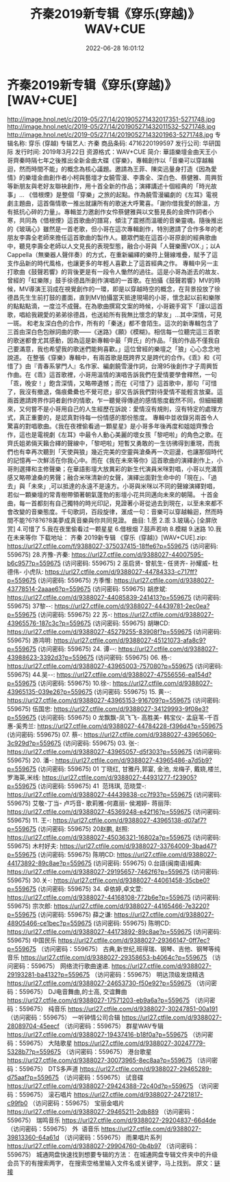 ﻿---
title: 齐秦2019新专辑《穿乐(穿越)》WAV+CUE
date: 2022-06-28 16:01:12
categories: WAV车载音乐、镜像
tags: 华语中文
---
# 齐秦2019新专辑《穿乐(穿越)》[WAV+CUE]

http://image.hnol.net/c/2019-05/27/14/201905271432017351-5271748.jpg
http://image.hnol.net/c/2019-05/27/14/201905271432011532-5271748.jpg
http://image.hnol.net/c/2019-05/27/14/20190527143201963-5271748.jpg
专辑名称: 穿乐 (穿越)
专辑艺人: 齐秦
商品条码: 4716220199597
发行公司: 华研国际
发行时间: 2019年3月22日
资源格式：WAV+CUE
简介:
華語樂壇金曲天王小哥齊秦時隔七年之後推出全新金曲大碟《穿樂》，專輯創作以「音樂可以穿越輪迴，然而時間不能」的概念為核心議題。邀請為王菲、陳奕迅量身打造《因為愛情》的樂壇金曲創作者小柯與藝壇才女饒雪漫、李壽全、深白色、蔡健雅、周興哲等新朋友與老好友聯袂創作，用十首全新的作品；演繹講述十個經典的「時光故事」…
《借根煙》是整個「穿樂」之旅的起點。作為饒雪漫編劇的《左耳》電視劇主題曲，這首傷情歌一推出就讓所有的歌迷大呼驚喜。「謝你借我愛的餘溫，方有抵抗心碎的力量」。專輯並力邀創作女伶蔡健雅與以文藝見長的金牌作詞者小寒，共同為《借根煙》這首歌曲的譜寫，傾注了震撼而溫暖的音樂靈魂。隨後推出的《玻璃心》雖然是一首老歌，但小哥在這次專輯創作，特別邀請了合作多年的老朋友李壽全老師來擔任這首歌曲的製作人。聽眾們能在這首小哥原創的經典歌曲中，聽見李壽全老師以人文見長的表現型態，融合小哥與「人聲樂團VOX.」；以A
Cappella（無樂器人聲伴奏）的方式，在重新編繹的樂符上聲線堆疊，賦予了這支作品新的時代風格，也讓更多的年輕人喜歡上了這首經典之作。
專輯中另一主打歌曲《鼓聲若響》的背後更是有一段令人慟然的過往。這是小哥為逝去的故友、曾經的「虹樂隊」鼓手徐德昌所創作演唱的一首歌。在拍攝《鼓聲若響》MV的時候，MV導演王羽成在視覺創作的一環，即是以穿越時空的概念，在背景投放了徐德昌先生生前打鼓的畫面，直到MV拍攝當天抵達現場的小哥，懷念起以前和樂隊的點點點滴，一度泣不成聲。在為歌曲撰寫文案的時候，小哥親手寫下「謹以這首歌，唱給我親愛的弟弟徐德昌，也送給所有我無比懷念的摯友」…其中深情，可見一斑。
和老友深白色的合作，所有的「秦迷」都不會陌生。這次的新專輯包含了三首由深白色包辦詞曲的歌——《迷路》《願》《模糊》。相信每一位聽完這三首歌的歌迷都會尤其感動，因為這是新專輯中最「齊氏」的作品。「我的作品不僅我自己要滿意，我也希望我的歌迷們能夠喜歡。」這位曾經的樂壇之「狼」心心念念地說道。
在整張《穿樂》專輯中，有兩首歌是既跨界又是跨代的合作。《乖》和《可惜了》由『青春系掌門人』名作家、編劇饒雪漫作詞，台灣95後創作才子周興哲作曲。在《乖》這首歌裡，小哥用溫情的演唱告訴我們在愛情要學會釋然，一句「乖，晚安！」飽含深情，又略帶遺憾；而在《可惜了》這首歌中，那句「可惜了，我沒有撤退，傷痕纍纍也不覺可悲」卻又告訴我們對待愛情不能輕言放棄。這兩首邀請跨界作詞者創作的情歌，乍一聽覺得傳遞的感情態度截然不同，但細細聽來，又何嘗不是小哥用自己的人生經歷在訴說：愛情沒有規則，沒有特定的處理方式，真正重要的，是認真對待每一份情感的那份態度。
專輯中並收錄另兩首令人驚喜的對唱歌曲。《我在夜裡偷看過一顆星星》是小哥多年後再度和姐姐齊豫合作，這也是電視劇《左耳》中最令人動心美麗的壞女孩「黎吧啦」的角色之歌。在齊氏姐弟倆天籟合繹的聲線中，「黎吧啦」短暫又勇敢的一生彷彿得到重現，而我們也有幸再次聽到「天使與狼」幾近完美的空靈與滄桑再一次迴盪，也讓那個時代的記憶再一次鮮活在你我心中。而在《我在未來等你》這首歌曲的演繹創作上，小哥則選擇和主修聲樂；在華語影壇大放異彩的新生代演員米咪對唱，小哥以充滿質感又略帶滄桑的男聲；融合米咪清新的女聲，演繹出面對生命中的「現在」、「過去」與「未來」,可以抵達的永遠不是遠方。小哥與米咪以不同的聲線演繹對唱，若似一顆樂壇的常青樹帶領著朝氣蓬勃的影壇小花共同邁向未來的朝陽。
十首金曲，每一首都刻有自己獨特的時光印記，見證著小哥從過去到現在，以至未來都不會改變的音樂態度。千句歌詞，百段旋律，滙成一句：音樂可以穿越輪迴，然而時間不能?6?8?6?8美夢成真音樂與你共同見證。
曲目:
1.愿
2.乖
3.玻璃心
[全屏欣赏]
4.可惜了
5.我在夜里偷看过一颗星星
6.借根烟
7.鼓声若响
8.模糊
9.迷路
10.我在未来等你
下载地址：
齐秦 2019新专辑 《穿乐  (穿越)》[WAV+CUE].zip: https://url27.ctfile.com/f/9388027-375037415-18ffe6?p=559675
(访问密码: 559675)
28.齐豫-齐秦: https://url27.ctfile.com/d/9388027-44007595-b6c957?p=559675
(访问密码: 559675)
2 巫启贤- 曾航生- 任贤齐- 孙耀威- 杜德伟- 小虎队: https://url27.ctfile.com/d/9388027-44784333-c717ff?p=559675
(访问密码: 559675)
方季惟: https://url27.ctfile.com/d/9388027-43778514-2aaae6?p=559675
(访问密码: 559675)
胡彦斌: https://url27.ctfile.com/d/9388027-44085839-241413?p=559675
(访问密码: 559675)
37黎--: https://url27.ctfile.com/d/9388027-44439781-2ec0ea?p=559675
(访问密码: 559675)
22 苏-: https://url27.ctfile.com/d/9388027-43965576-187c3c?p=559675
(访问密码: 559675)
胡琳CD: https://url27.ctfile.com/d/9388027-45279255-83908f?p=559675
(访问密码: 559675)
游鸿明: https://url27.ctfile.com/d/9388027-45121073-afa8c9?p=559675
(访问密码: 559675)
24. 谭--: https://url27.ctfile.com/d/9388027-43988623-3392d3?p=559675
(访问密码: 559675)
06. 杨-: https://url27.ctfile.com/d/9388027-43965003-757080?p=559675
(访问密码: 559675)
44.吴--: https://url27.ctfile.com/d/9388027-47556556-ea154d?p=559675
(访问密码: 559675)
10.徐-: https://url27.ctfile.com/d/9388027-43965135-039e26?p=559675
(访问密码: 559675)
15. 黄--: https://url27.ctfile.com/d/9388027-43965153-916709?p=559675
(访问密码: 559675)
伍国忠: https://url27.ctfile.com/d/9388027-34129993-9f08e3?p=559675
(访问密码: 559675)
0 龙飘飘-凤飞飞- 高胜美- 韩宝仪- 孟庭苇-千百惠-奚秀兰: https://url27.ctfile.com/d/9388027-44784228-f396d4?p=559675
(访问密码: 559675)
07. 蔡-: https://url27.ctfile.com/d/9388027-43965060-3c929d?p=559675
(访问密码: 559675)
03. 张-: https://url27.ctfile.com/d/9388027-43965057-d5f303?p=559675
(访问密码: 559675)
20. 潘-: https://url27.ctfile.com/d/9388027-43965486-a7d5b9?p=559675
(访问密码: 559675)
01 丁晓红, 甘雅丹,郭宴, 金池, 龙梅子, 戴娆,楼兰, 罗海英,米线: https://url27.ctfile.com/d/9388027-44931277-f23905?p=559675
(访问密码: 559675)
41  范玮琪, 范晓萱-: https://url27.ctfile.com/d/9388027-44439838-cc7f93?p=559675
(访问密码: 559675)
艾敬-丁当- 卢巧音- 歌莉雅-何嘉丽- 侯湘婷- 蒋丽萍: https://url27.ctfile.com/d/9388027-45369248-e42f16?p=559675
(访问密码: 559675)
11. 王-: https://url27.ctfile.com/d/9388027-43965138-d07af7?p=559675
(访问密码: 559675)
20赵鹏, 赵照: https://url27.ctfile.com/d/9388027-45036321-16802a?p=559675
(访问密码: 559675)
木村好夫: https://url27.ctfile.com/d/9388027-33764009-3bad47?p=559675
(访问密码: 559675)
陈明CD:
https://url27.ctfile.com/d/9388027-44173892-89c8ae?p=559675
(访问密码:
559675)
0.台語(闽南语)經典: https://url27.ctfile.com/d/9388027-29195657-7462f6?p=559675
(访问密码: 559675)
30.关-: https://url27.ctfile.com/d/9388027-44061458-35cbe0?p=559675
(访问密码: 559675)
34. 卓依婷,卓文萱: https://url27.ctfile.com/d/9388027-44168108-772b6e?p=559675
(访问密码: 559675)
宗次郎: https://url27.ctfile.com/d/9388027-44165466-7e3220?p=559675
(访问密码: 559675)
薛之谦: https://url27.ctfile.com/d/9388027-48905466-ce1bec?p=559675
(访问密码: 559675)
陈明CD: https://url27.ctfile.com/d/9388027-44173892-89c8ae?p=559675
(访问密码: 559675)
中国民乐
https://url27.ctfile.com/d/9388027-29366147-0ff7ec?p=559675
（访问密码：559675）
古典,新世纪,班得瑞、钢琴、吉他、钢琴等纯音乐
https://url27.ctfile.com/d/9388027-29358653-b4064c?p=559675
（访问密码：559675）
网络流行歌曲速递.
https://url27.ctfile.com/d/9388027-29193281-ba4132?p=559675
（访问密码：559675）
明达顶级发烧精选
https://url27.ctfile.com/d/9388027-24653730-f50e92?p=559675
（访问密码：559675）
DJ电音舞曲,的士高, 交谊舞曲
https://url27.ctfile.com/d/9388027-17571203-eb9a6a?p=559675
（访问密码：559675）
纯音乐
https://url27.ctfile.com/d/9388027-30247851-00a191
（访问密码：559675）
一听钟情公司合辑
https://url27.ctfile.com/d/9388027-28089704-45eecf
（访问密码：559675）
群星WAV专辑
https://url27.ctfile.com/d/9388027-19437416-b18f0a?p=559675
（访问密码：559675）
大陆歌星
https://url27.ctfile.com/d/9388027-30247779-5328b7?p=559675
（访问密码：559675）
港台歌星
https://url27.ctfile.com/d/9388027-30073965-8ec8aa?p=559675
（访问密码：559675）
DTS多声道
https://url27.ctfile.com/d/9388027-29465289-d75aaf?p=559675
（访问密码：559675）
试音碟
https://url27.ctfile.com/d/9388027-29424388-72c40d?p=559675
（访问密码：559675）
滚石唱片
https://url27.ctfile.com/d/9388027-24721817-c99fb0
（访问密码：559675）
宝丽金唱片
https://url27.ctfile.com/d/9388027-29465211-2db889
（访问密码：559675）
瑞鸣音乐
https://url27.ctfile.com/d/9388027-29204837-66d4de
（访问密码：559675）
外  语音乐
https://url27.ctfile.com/d/9388027-39813360-64a61d
（访问密码：559675）
雨果唱片系列
https://url27.ctfile.com/d/9388027-29904760-0b4b97
（访问密码：559675）
城通网盘快速找到想要专辑的方法：
在城通网盘专辑文件夹中的升级会员下的有搜索两字，
在搜索空格里输入文件名或关键字，马上找到。
原文：[链接](https://blog.sina.com.cn/s/blog_1647c7e7601030y1f.html)
